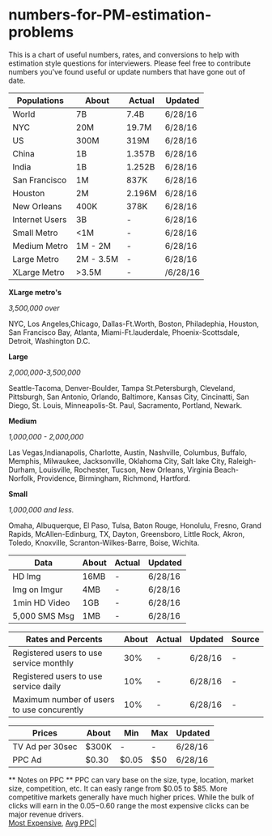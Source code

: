 # numbers-for-PM-estimation-problems
This is a chart of useful numbers, rates, and conversions to help with estimation style questions for interviewers. Please feel free to contribute numbers you've found useful or update numbers that have gone out of date.


| Populations   | About     | Actual    | Updated |
| ------------- |-----------|-----------|---------|
| World         | 7B        | 7.4B      |6/28/16  |
| NYC           | 20M       | 19.7M     |6/28/16  |
| US            | 300M      | 319M      |6/28/16  |
| China         | 1B        | 1.357B    |6/28/16  |
| India         | 1B        | 1.252B    |6/28/16  |
| San Francisco | 1M        | 837K      |6/28/16  |
| Houston       | 2M        | 2.196M    |6/28/16  |
| New Orleans   | 400K      | 378K      |6/28/16  |
| Internet Users| 3B        | -         |6/28/16  |
| Small Metro   | <1M       | -         |6/28/16  |
| Medium Metro  | 1M - 2M   | -         |6/28/16  |
| Large Metro   | 2M - 3.5M | -         |6/28/16  |
| XLarge Metro  | >3.5M     | -         |/6/28/16 |

**XLarge metro's**

*3,500,000 over*

NYC, Los Angeles,Chicago, Dallas-Ft.Worth, Boston, Philadephia, Houston, San Francisco Bay, Atlanta, Miami-Ft.lauderdale, Phoenix-Scottsdale, Detroit, Washington D.C.


**Large**

*2,000,000-3,500,000*

Seattle-Tacoma, Denver-Boulder, Tampa St.Petersburgh, Cleveland, Pittsburgh, San Antonio, Orlando, Baltimore, Kansas City, Cincinatti, San Diego, St. Louis, Minneapolis-St. Paul, Sacramento, Portland, Newark.


**Medium**

*1,000,000 - 2,000,000*

Las Vegas,Indianapolis, Charlotte, Austin, Nashville, Columbus, Buffalo, Memphis, Milwaukee, Jacksonville, Oklahoma City, Salt lake City, Raleigh-Durham, Louisville, Rochester, Tucson, New Orleans, Virginia Beach-Norfolk, Providence, Birmingham, Richmond, Hartford.

**Small**

*1,000,000 and less.*

Omaha, Albuquerque, El Paso, Tulsa, Baton Rouge, Honolulu, Fresno, Grand Rapids, McAllen-Edinburg, TX, Dayton, Greensboro, Little Rock, Akron, Toledo, Knoxville, Scranton-Wilkes-Barre, Boise, Wichita.


| Data          | About     | Actual    | Updated |
| ------------- |-----------|-----------|---------|
| HD Img        | 16MB      | -         |6/28/16  |
| Img on Imgur  | 4MB       | -         |6/28/16  |
| 1min HD Video | 1GB       | -         |6/28/16  |
| 5,000 SMS Msg | 1MB       | -         |6/28/16  |

| Rates and Percents                        | About     | Actual    | Updated |Source                           |
| ---------------------------------------   |-----------|-----------|---------|---------------------------------|
| Registered users to use service monthly   | 30%       | -         |6/28/16  | -                               |
| Registered users to use service daily     | 10%       | -         |6/28/16  | -                               |
| Maximum number of users to use concurently| 10%       | -         |6/28/16  | -                               |

| Prices         | About     | Min       | Max     | Updated |
| -------------  |-----------|-----------|---------|---------|
| TV Ad per 30sec| $300K     | -         | -       |6/28/16  | 
| PPC Ad         | $0.30     | $0.05     | $50     |6/28/16  | 

** Notes on PPC ** 
PPC can vary base on the size, type, location, market size, competition, etc. It can easly range from $0.05 to $85. More competitive markets generally have much higher prices. While the bulk of clicks will earn in the $0.05-$0.60 range the most expensive clicks can be major revenue drivers.  
[Most Expensive](http://www.wordstream.com/articles/most-expensive-keywords), 
[Avg PPC](http://www.statisticbrain.com/average-publisher-revenue-from-ppc-banner-advertisements/)|
